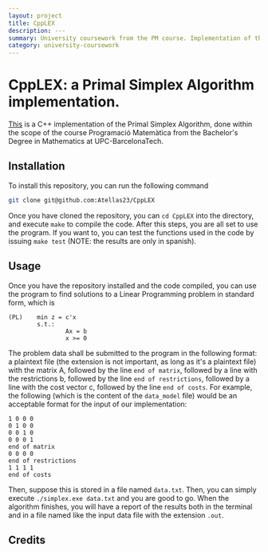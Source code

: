 ```yaml
---
layout: project
title: CppLEX
description: ---
summary: University coursework from the PM course. Implementation of the Primal Simplex Algorithm.
category: university-coursework
---
```


# CppLEX: a Primal Simplex Algorithm implementation.

[This](https://github.com/Atellas23/cpplex) is a C++ implementation of the Primal Simplex Algorithm, done within the scope of the course Programació Matemàtica from the Bachelor's Degree in Mathematics at UPC-BarcelonaTech.

## Installation
To install this repository, you can run the following command
```sh
git clone git@github.com:Atellas23/CppLEX
```
Once you have cloned the repository, you can `cd CppLEX` into the directory, and execute `make` to compile the code. After this steps, you are all set to use the program. If you want to, you can test the functions used in the code by issuing `make test` (NOTE: the results are only in spanish).

## Usage
Once you have the repository installed and the code compiled, you can use the program to find solutions to a Linear Programming problem in standard form, which is
```
(PL)    min z = c'x
        s.t.:
                Ax = b
                x >= 0
```
The problem data shall be submitted to the program in the following format: a plaintext file (the extension is not important, as long as it's a plaintext file) with the matrix A, followed by the line `end of matrix`, followed by a line with the restrictions b, followed by the line `end of restrictions`, followed by a line with the cost vector c, followed by the line `end of costs`. For example, the following (which is the content of the `data_model` file) would be an acceptable format for the input of our implementation:
```
1 0 0 0
0 1 0 0
0 0 1 0
0 0 0 1
end of matrix
0 0 0 0
end of restrictions
1 1 1 1
end of costs
```
Then, suppose this is stored in a file named `data.txt`. Then, you can simply execute `./simplex.exe data.txt` and you are good to go. When the algorithm finishes, you will have a report of the results both in the terminal and in a file named like the input data file with the extension `.out`.

## Credits